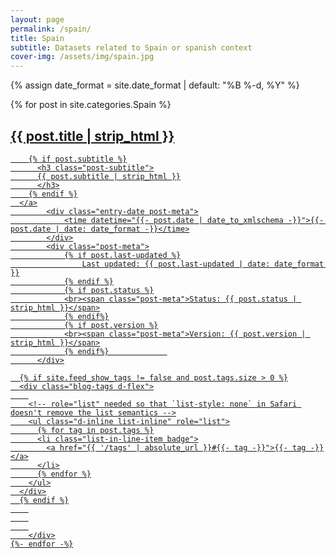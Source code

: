 ```yaml
---
layout: page
permalink: /spain/
title: Spain
subtitle: Datasets related to Spain or spanish context
cover-img: /assets/img/spain.jpg
---
```



{% assign date_format = site.date_format | default: "%B %-d, %Y" %}
<div class="post-list">
    {% for post in site.categories.Spain %}
    <div class="tag-entry post-preview card shadow-sm p-3 mb-5">
              <a href="{{ post.url | absolute_url }}">
        <h2 class="post-title">{{ post.title | strip_html }}</h2>

        {% if post.subtitle %}
          <h3 class="post-subtitle">
          {{ post.subtitle | strip_html }}
          </h3>
        {% endif %}
      </a>
            <div class="entry-date post-meta">
                <time datetime="{{- post.date | date_to_xmlschema -}}">{{- post.date | date: date_format -}}</time>
            </div>
            <div class="post-meta">
                {% if post.last-updated %}
                    Last updated: {{ post.last-updated | date: date_format }}
                {% endif %}
                {% if post.status %}
                <br><span class="post-meta">Status: {{ post.status | strip_html }}</span>
                {% endif%}
                {% if post.version %}
                <br><span class="post-meta">Version: {{ post.version | strip_html }}</span>
                {% endif%}             
          </div>

      {% if site.feed_show_tags != false and post.tags.size > 0 %}
      <div class="blog-tags d-flex">
        
        <!-- role="list" needed so that `list-style: none` in Safari doesn't remove the list semantics -->
        <ul class="d-inline list-inline" role="list">
          {% for tag in post.tags %}
          <li class="list-in-line-item badge">
            <a href="{{ '/tags' | absolute_url }}#{{- tag -}}">{{- tag -}}</a>
          </li>
          {% endfor %}
        </ul>
      </div>
      {% endif %}
        
        
        
        </div>
    {%- endfor -%}
</div>

